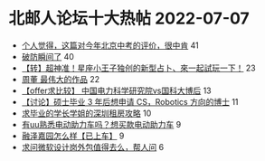 # 北邮人论坛十大热帖 2022-07-07

- [个人觉得，这篇对今年北京中考的评价，很中肯](https://bbs.byr.cn/article/Picture/3324870) 41
- [破防瞬间了](https://bbs.byr.cn/article/Feeling/3190326) 40
- [【转】超神准！星座小王子独创的新型占卜、來一起試玩一下！](https://bbs.byr.cn/article/Constellations/326533) 23
- [周董 最伟大的作品](https://bbs.byr.cn/article/Talking/6355007) 22
- [【offer求比较】 中国电力科学研究院vs国科大博后](https://bbs.byr.cn/article/Job/2156947) 13
- [【讨论】硕士毕业 3 年后想申请 CS，Robotics 方向的博士](https://bbs.byr.cn/article/GoAbroad/387383) 11
- [求毕业的学长学姐的深圳租房攻略](https://bbs.byr.cn/article/BYRatSZ/9868) 10
- [有uu熟悉电动助力车吗？想买款电动助力车](https://bbs.byr.cn/article/Cycling/173983) 9
- [融泽嘉园怎么样【已上车】](https://bbs.byr.cn/article/Home/132480) 9
- [求问微软设计岗外包值得去么，帮人问](https://bbs.byr.cn/article/WorkLife/1188712) 6


